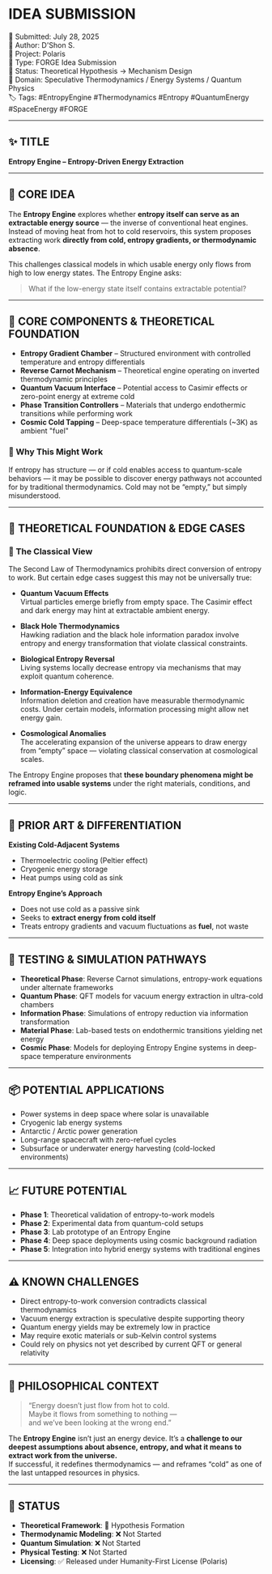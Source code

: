 # IDEA SUBMISSION

📅 Submitted: July 28, 2025  
👤 Author: D'Shon S.  
🧭 Project: Polaris  
🧱 Type: FORGE Idea Submission  
🧪 Status: Theoretical Hypothesis → Mechanism Design  
🧠 Domain: Speculative Thermodynamics / Energy Systems / Quantum Physics  
🏷 Tags: #EntropyEngine #Thermodynamics #Entropy #QuantumEnergy #SpaceEnergy #FORGE

---

## ✨ TITLE  
**Entropy Engine – Entropy-Driven Energy Extraction**

---

## 🧩 CORE IDEA  

The **Entropy Engine** explores whether **entropy itself can serve as an extractable energy source** — the inverse of conventional heat engines. Instead of moving heat from hot to cold reservoirs, this system proposes extracting work **directly from cold, entropy gradients, or thermodynamic absence**.

This challenges classical models in which usable energy only flows from high to low energy states. The Entropy Engine asks:

> What if the low-energy state itself contains extractable potential?

---

## 🧱 CORE COMPONENTS & THEORETICAL FOUNDATION

- **Entropy Gradient Chamber** – Structured environment with controlled temperature and entropy differentials  
- **Reverse Carnot Mechanism** – Theoretical engine operating on inverted thermodynamic principles  
- **Quantum Vacuum Interface** – Potential access to Casimir effects or zero-point energy at extreme cold  
- **Phase Transition Controllers** – Materials that undergo endothermic transitions while performing work  
- **Cosmic Cold Tapping** – Deep-space temperature differentials (~3K) as ambient "fuel"

### 🔄 Why This Might Work  
If entropy has structure — or if cold enables access to quantum-scale behaviors — it may be possible to discover energy pathways not accounted for by traditional thermodynamics. Cold may not be “empty,” but simply misunderstood.

---

## 🌌 THEORETICAL FOUNDATION & EDGE CASES

### 🚫 The Classical View  
The Second Law of Thermodynamics prohibits direct conversion of entropy to work. But certain edge cases suggest this may not be universally true:

- **Quantum Vacuum Effects**  
  Virtual particles emerge briefly from empty space. The Casimir effect and dark energy may hint at extractable ambient energy.

- **Black Hole Thermodynamics**  
  Hawking radiation and the black hole information paradox involve entropy and energy transformation that violate classical constraints.

- **Biological Entropy Reversal**  
  Living systems locally decrease entropy via mechanisms that may exploit quantum coherence.

- **Information-Energy Equivalence**  
  Information deletion and creation have measurable thermodynamic costs. Under certain models, information processing might allow net energy gain.

- **Cosmological Anomalies**  
  The accelerating expansion of the universe appears to draw energy from “empty” space — violating classical conservation at cosmological scales.

The Entropy Engine proposes that **these boundary phenomena might be reframed into usable systems** under the right materials, conditions, and logic.

---

## 🔬 PRIOR ART & DIFFERENTIATION

**Existing Cold-Adjacent Systems**  
- Thermoelectric cooling (Peltier effect)  
- Cryogenic energy storage  
- Heat pumps using cold as sink  

**Entropy Engine’s Approach**  
- Does not use cold as a passive sink  
- Seeks to **extract energy from cold itself**  
- Treats entropy gradients and vacuum fluctuations as **fuel**, not waste

---

## 🧪 TESTING & SIMULATION PATHWAYS  

- **Theoretical Phase**: Reverse Carnot simulations, entropy-work equations under alternate frameworks  
- **Quantum Phase**: QFT models for vacuum energy extraction in ultra-cold chambers  
- **Information Phase**: Simulations of entropy reduction via information transformation  
- **Material Phase**: Lab-based tests on endothermic transitions yielding net energy  
- **Cosmic Phase**: Models for deploying Entropy Engine systems in deep-space temperature environments

---

## 📦 POTENTIAL APPLICATIONS  

- Power systems in deep space where solar is unavailable  
- Cryogenic lab energy systems  
- Antarctic / Arctic power generation  
- Long-range spacecraft with zero-refuel cycles  
- Subsurface or underwater energy harvesting (cold-locked environments)

---

## 📈 FUTURE POTENTIAL  

- **Phase 1**: Theoretical validation of entropy-to-work models  
- **Phase 2**: Experimental data from quantum-cold setups  
- **Phase 3**: Lab prototype of an Entropy Engine  
- **Phase 4**: Deep space deployments using cosmic background radiation  
- **Phase 5**: Integration into hybrid energy systems with traditional engines

---

## ⚠️ KNOWN CHALLENGES  

- Direct entropy-to-work conversion contradicts classical thermodynamics  
- Vacuum energy extraction is speculative despite supporting theory  
- Quantum energy yields may be extremely low in practice  
- May require exotic materials or sub-Kelvin control systems  
- Could rely on physics not yet described by current QFT or general relativity

---

## 💭 PHILOSOPHICAL CONTEXT  

> “Energy doesn’t just flow from hot to cold.  
> Maybe it flows from something to nothing —  
> and we’ve been looking at the wrong end.”

The **Entropy Engine** isn’t just an energy device. It’s a **challenge to our deepest assumptions about absence, entropy, and what it means to extract work from the universe.**  
If successful, it redefines thermodynamics — and reframes “cold” as one of the last untapped resources in physics.

---

## 🔗 STATUS  

- **Theoretical Framework**: 🔄 Hypothesis Formation  
- **Thermodynamic Modeling**: ❌ Not Started  
- **Quantum Simulation**: ❌ Not Started  
- **Physical Testing**: ❌ Not Started  
- **Licensing**: ✅ Released under Humanity-First License (Polaris)
